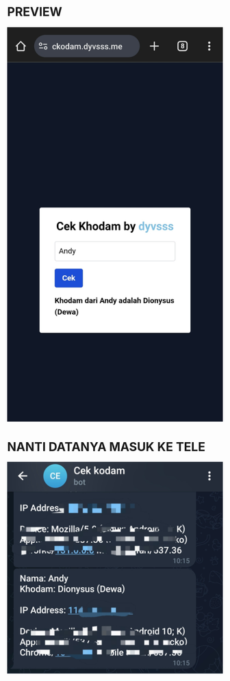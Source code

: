 # PREVIEW
![andy](https://raw.githubusercontent.com/andyjavadams/Cek-kodam/refs/heads/main/Screenshot_20241205-101553_Chrome.jpg)


# NANTI DATANYA MASUK KE TELE
![andy](https://raw.githubusercontent.com/andyjavadams/Cek-kodam/refs/heads/main/Screenshot_20241205-101600_Telegram.jpg)

